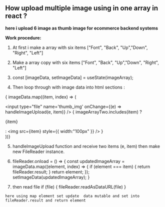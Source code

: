 ## How upload multiple image using in one array in react ?

**here i upload 6 image as thumb image for ecommerce backend systems**

**Work procedure:**

1. At first i make a array with six items ["Font", "Back", "Up","Down", "Right", "Left"]

2. Make a array  copy with six items ["Font", "Back", "Up","Down", "Right", "Left"]

3. const [imageData, setImageData] = useState(imageArray);

4. Then  loop through with image data into html sections  : 

 <span className="thum-img-section">

  {
     imageData.map((item, index) => (
         <div key={index} className='single-image'>
                 <input type="file" name='thumb_img' onChange={(e) => handleImageUpload(e, item)} />
                     {
                        imageArrayTwo.includes(item) ? <p>{item}</p> :
                           <img src={item} style={{ width:"100px" }} />
                    }
            </div>
    ))}

 </span>

5. handleImageUpload function and receive two items (e, item) then make new FileReader instance.

6. fileReader.onload = () => {
    const updatedImageArray = imageData.map((element, index) => {
                if (element === item) {
                    return fileReader.result;
                }
                return element;
    });
    setImageData(updatedImageArray);
}

7. then read file if (file) { fileReader.readAsDataURL(file) }


`here using map element set update  data mutable and set into fileReader.result and return element `
